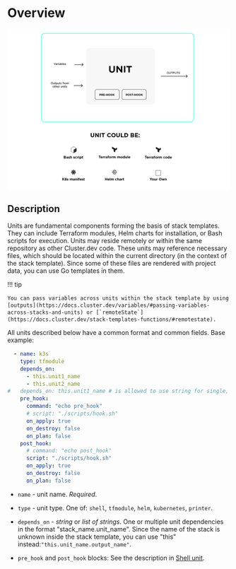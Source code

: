 # Overview

![cdev unit diagram](./images/cdev-unit-shema4.png)

## Description

Units are fundamental components forming the basis of stack templates. They can include Terraform modules, Helm charts for installation, or Bash scripts for execution. Units may reside remotely or within the same repository as other Cluster.dev code. These units may reference necessary files, which should be located within the current directory (in the context of the stack template). Since some of these files are rendered with project data, you can use Go templates in them.  

!!! tip

    You can pass variables across units within the stack template by using [outputs](https://docs.cluster.dev/variables/#passing-variables-across-stacks-and-units) or [`remoteState`](https://docs.cluster.dev/stack-templates-functions/#remotestate).

All units described below have a common format and common fields. Base example:

```yaml
  - name: k3s
    type: tfmodule
    depends_on:
      - this.unit1_name
      - this.unit2_name
#   depends_on: this.unit1_name # is allowed to use string for single, or list for multiple dependencies
    pre_hook:
      command: "echo pre_hook"
      # script: "./scripts/hook.sh"
      on_apply: true
      on_destroy: false
      on_plan: false
    post_hook:
      # command: "echo post_hook"
      script: "./scripts/hook.sh"
      on_apply: true
      on_destroy: false
      on_plan: false
```

* `name` - unit name. *Required*.

* `type` - unit type. One of: `shell`, `tfmodule`, `helm`, `kubernetes`, `printer`.

* `depends_on` - *string* or *list of strings*. One or multiple unit dependencies in the format "stack_name.unit_name". Since the name of the stack is unknown inside the stack template, you can use "this" instead:`"this.unit_name.output_name"`.

* `pre_hook` and `post_hook` blocks: See the description in [Shell unit](https://docs.cluster.dev/units-shell/#options). 
